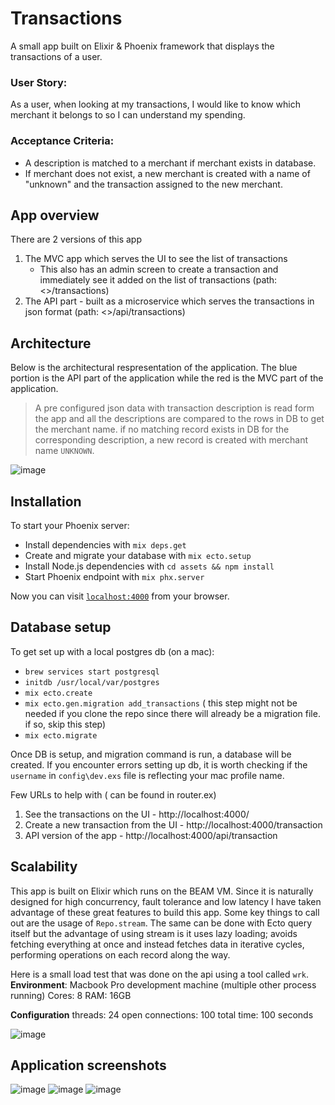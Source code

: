 # Transactions

A small app built on Elixir & Phoenix framework that displays the transactions of a user.

### User Story:
As a user, when looking at my transactions, I would like to know which merchant it belongs to so I can understand my spending.
### Acceptance Criteria:
- A description is matched to a merchant if merchant exists in database.
- If merchant does not exist, a new merchant is created with a name of "unknown" and the transaction assigned to the new merchant.

## App overview

There are 2 versions of this app

1. The MVC app which serves the UI to see the list of transactions
    - This also has an admin screen to create a transaction and immediately see it added on the list of transactions (path: <<hostname>>/transactions)
2. The API part - built as a microservice which serves the transactions in json format (path: <<hostname>>/api/transactions)

## Architecture

Below is the architectural respresentation of the application. The blue portion is the API part of the application while the red is the MVC part of the application.

> A pre configured json data with transaction description is read form the app and all the descriptions are compared to the rows in DB to get the merchant name. if no matching record exists in DB for the corresponding description, a new record is created with merchant name `UNKNOWN`. 

![image](https://user-images.githubusercontent.com/32263069/50113614-5f324700-023a-11e9-9e93-0a90f2e8ed69.png)

## Installation

To start your Phoenix server:

  * Install dependencies with `mix deps.get`
  * Create and migrate your database with `mix ecto.setup`
  * Install Node.js dependencies with `cd assets && npm install`
  * Start Phoenix endpoint with `mix phx.server`

Now you can visit [`localhost:4000`](http://localhost:4000) from your browser.

## Database setup

To get set up with a local postgres db (on a mac):

  * `brew services start postgresql`
  * `initdb /usr/local/var/postgres`
  * `mix ecto.create`
  * `mix ecto.gen.migration add_transactions` ( this step might not be needed if you clone the repo since there will already be a migration file. if so, skip this step)
  * `mix ecto.migrate`

Once DB is setup, and migration command is run, a database will be created. If you encounter errors setting up db, it is worth checking if the `username` in `config\dev.exs` file is reflecting your mac profile name.  


Few URLs to help with ( can be found in router.ex)

1. See the transactions on the UI - http://localhost:4000/
2. Create a new transaction from the UI - http://localhost:4000/transaction
3. API version of the app - http://localhost:4000/api/transaction

## Scalability

This app is built on Elixir which runs on the BEAM VM. Since it is naturally designed for high concurrency, fault tolerance and low latency I have taken advantage of these great features to build this app. Some key things to call out are the usage of `Repo.stream`. The same can be done with Ecto query itself but the advantage of using stream is it uses lazy loading; avoids fetching everything at once and instead fetches data in iterative cycles, performing operations on each record along the way. 

Here is a small load test that was done on the api using a tool called `wrk`. 
**Environment**: Macbook Pro development machine (multiple other process running)
Cores: 8
RAM: 16GB

**Configuration**
threads: 24
open connections: 100
total time: 100 seconds

![image](https://user-images.githubusercontent.com/32263069/50113493-f9de5600-0239-11e9-8e27-40aa61d96cb6.png)

## Application screenshots

![image](https://user-images.githubusercontent.com/32263069/50113893-1e86fd80-023b-11e9-8cbb-831f3a5f8722.png)
![image](https://user-images.githubusercontent.com/32263069/50113924-38284500-023b-11e9-8a09-fe536ed8b7d8.png)
![image](https://user-images.githubusercontent.com/32263069/50113946-41b1ad00-023b-11e9-88d2-49587643eeb0.png)

